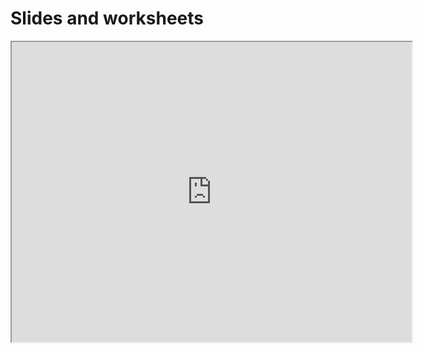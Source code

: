 # Slides and worksheets

<iframe src="https://drive.google.com/file/d/1oA6k8LLnhzSih6ZC99E3nwWqrzF7MpsR/preview" width="640" height="480" allow="autoplay"></iframe>